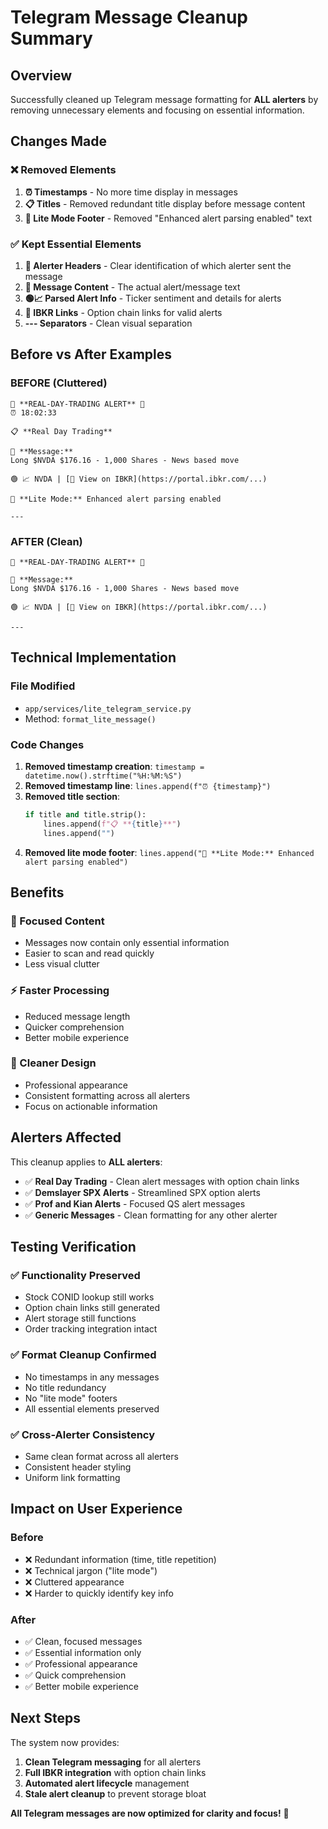 # Telegram Message Cleanup Summary

## Overview

Successfully cleaned up Telegram message formatting for **ALL alerters** by removing unnecessary elements and focusing on essential information.

## Changes Made

### ❌ Removed Elements

1. **⏰ Timestamps** - No more time display in messages
2. **📋 Titles** - Removed redundant title display before message content  
3. **🔧 Lite Mode Footer** - Removed "Enhanced alert parsing enabled" text

### ✅ Kept Essential Elements

1. **🚨 Alerter Headers** - Clear identification of which alerter sent the message
2. **📝 Message Content** - The actual alert/message text
3. **🟢📈 Parsed Alert Info** - Ticker sentiment and details for alerts
4. **🔗 IBKR Links** - Option chain links for valid alerts
5. **--- Separators** - Clean visual separation

## Before vs After Examples

### BEFORE (Cluttered)
```
🚨 **REAL-DAY-TRADING ALERT** 🚨
⏰ 18:02:33

📋 **Real Day Trading**

📝 **Message:**
Long $NVDA $176.16 - 1,000 Shares - News based move

🟢 📈 NVDA | [🔗 View on IBKR](https://portal.ibkr.com/...)

🔧 **Lite Mode:** Enhanced alert parsing enabled

---
```

### AFTER (Clean)
```
🚨 **REAL-DAY-TRADING ALERT** 🚨

📝 **Message:**
Long $NVDA $176.16 - 1,000 Shares - News based move

🟢 📈 NVDA | [🔗 View on IBKR](https://portal.ibkr.com/...)

---
```

## Technical Implementation

### File Modified
- `app/services/lite_telegram_service.py`
- Method: `format_lite_message()`

### Code Changes
1. **Removed timestamp creation**: `timestamp = datetime.now().strftime("%H:%M:%S")`
2. **Removed timestamp line**: `lines.append(f"⏰ {timestamp}")`
3. **Removed title section**: 
   ```python
   if title and title.strip():
       lines.append(f"📋 **{title}**")
       lines.append("")
   ```
4. **Removed lite mode footer**: `lines.append("🔧 **Lite Mode:** Enhanced alert parsing enabled")`

## Benefits

### 🎯 Focused Content
- Messages now contain only essential information
- Easier to scan and read quickly
- Less visual clutter

### ⚡ Faster Processing
- Reduced message length
- Quicker comprehension
- Better mobile experience

### 🎨 Cleaner Design
- Professional appearance
- Consistent formatting across all alerters
- Focus on actionable information

## Alerters Affected

This cleanup applies to **ALL alerters**:

- ✅ **Real Day Trading** - Clean alert messages with option chain links
- ✅ **Demslayer SPX Alerts** - Streamlined SPX option alerts  
- ✅ **Prof and Kian Alerts** - Focused QS alert messages
- ✅ **Generic Messages** - Clean formatting for any other alerter

## Testing Verification

### ✅ Functionality Preserved
- Stock CONID lookup still works
- Option chain links still generated
- Alert storage still functions
- Order tracking integration intact

### ✅ Format Cleanup Confirmed
- No timestamps in any messages
- No title redundancy
- No "lite mode" footers
- All essential elements preserved

### ✅ Cross-Alerter Consistency
- Same clean format across all alerters
- Consistent header styling
- Uniform link formatting

## Impact on User Experience

### Before
- ❌ Redundant information (time, title repetition)
- ❌ Technical jargon ("lite mode")
- ❌ Cluttered appearance
- ❌ Harder to quickly identify key info

### After  
- ✅ Clean, focused messages
- ✅ Essential information only
- ✅ Professional appearance
- ✅ Quick comprehension
- ✅ Better mobile experience

## Next Steps

The system now provides:
1. **Clean Telegram messaging** for all alerters
2. **Full IBKR integration** with option chain links  
3. **Automated alert lifecycle** management
4. **Stale alert cleanup** to prevent storage bloat

**All Telegram messages are now optimized for clarity and focus!** 🚀
